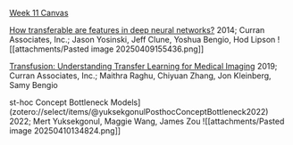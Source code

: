 [Week 11 Canvas](file:///Users/malangtian/Documents/StudyMaterials/Courses/stat992_s25/notes/week11.pdf)

[How transferable are features in deep neural networks?](zotero://select/items/@yosinskiHowTransferableAre2014)
2014; Curran Associates, Inc.; Jason Yosinski, Jeff Clune, Yoshua Bengio, Hod Lipson
![[attachments/Pasted image 20250409155436.png]]


[Transfusion: Understanding Transfer Learning for Medical Imaging](zotero://select/items/@raghuTransfusionUnderstandingTransfer2019)
2019; Curran Associates, Inc.; Maithra Raghu, Chiyuan Zhang, Jon Kleinberg, Samy Bengio

st-hoc Concept Bottleneck Models](zotero://select/items/@yuksekgonulPosthocConceptBottleneck2022)
2022; Mert Yuksekgonul, Maggie Wang, James Zou
![[attachments/Pasted image 20250410134824.png]]

